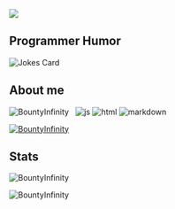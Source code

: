 <img src="https://readme-typing-svg.herokuapp.com?vCenter=true&lines=Hello!+I+am+BountyInfinity!;HTML+Coder;JavaScript+Programer">
<h2>Programmer Humor</h2>
<img src="https://readme-jokes.vercel.app/api" alt="Jokes Card" />
<h2>About me</h2>
<p align="left"> 
  <img src="https://komarev.com/ghpvc/?username=Bountylnfinity&label=Profile Visitors&color=001eff&style=flat" alt="BountyInfinity"/>
  <img alt="" src="https://img.shields.io/badge/OS-Ubuntu%20Linux-red/?logo=archlinux&color=1793d1">
  <img alt="" src="https://img.shields.io/badge/Editor-VS%20Code-blue/?logo=visualstudiocode&logoColor=blue&color=blue">
  <img src="https://img.shields.io/badge/Knows-JavaScript-blue/?logo=javascript&logoColor=warning&color=yellow" alt="js">
  <img src="https://img.shields.io/badge/Knows-HTML-blue/?logo=html5&logoColor=warning&color=orange" alt="html">
  <img src="https://img.shields.io/badge/Knows-MarkDown-FFF?logo=markdown" alt="markdown">
</p>
<p align="left"> <a href="https://github.com/ryo-ma/github-profile-trophy"><img src="https://github-profile-trophy.vercel.app/?username=Bountylnfinity&no-frame=trueno-bg=true" alt="BountyInfinity" /></a> </p>

<h2 align="left">Stats</h2>

<p><img  src="https://github-readme-stats.vercel.app/api/top-langs?username=Bountylnfinity&show_icons=true&theme=dark&locale=en&langs_count=10&layout=compact" alt="BountyInfinity" /></p>
<p><img src="https://github-readme-streak-stats.herokuapp.com/?user=Bountylnfinity&theme=dark" alt="BountyInfinity" /></p><br>


</html>
